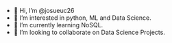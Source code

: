 - 👋 Hi, I’m @josueuc26
- 👀 I’m interested in python, ML and Data Science.
- 🌱 I’m currently learning NoSQL.
- 💞️ I’m looking to collaborate on Data Science Projects.

<!---
josueuc26/josueuc26 is a ✨ special ✨ repository because its `README.md` (this file) appears on your GitHub profile.
You can click the Preview link to take a look at your changes.
--->
